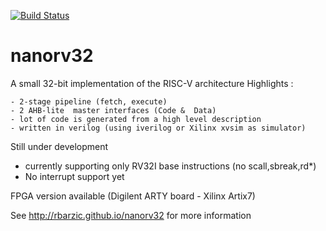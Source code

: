 [![Build Status](https://travis-ci.org/rbarzic/nanorv32.svg?branch=master)](https://travis-ci.org/rbarzic/nanorv32)

# nanorv32
A small 32-bit implementation of the RISC-V architecture
Highlights :

    - 2-stage pipeline (fetch, execute)
    - 2 AHB-lite  master interfaces (Code &  Data)
    - lot of code is generated from a high level description
    - written in verilog (using iverilog or Xilinx xvsim as simulator)

Still under development

  - currently supporting only RV32I base instructions (no scall,sbreak,rd*)
  - No interrupt support yet

FPGA version available (Digilent ARTY board - Xilinx Artix7)


See http://rbarzic.github.io/nanorv32 for more information

